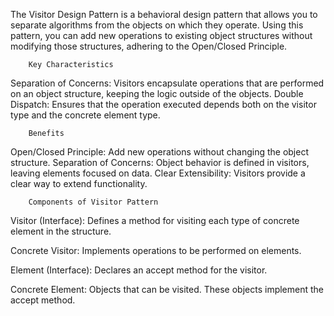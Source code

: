 The Visitor Design Pattern is a behavioral design pattern that allows you to separate algorithms from the objects on which they operate. Using this pattern, you can add new operations to existing object structures without modifying those structures, adhering to the Open/Closed Principle.

        Key Characteristics
Separation of Concerns: Visitors encapsulate operations that are performed on an object structure, keeping the logic outside of the objects.
Double Dispatch: Ensures that the operation executed depends both on the visitor type and the concrete element type.

        Benefits
Open/Closed Principle: Add new operations without changing the object structure.
Separation of Concerns: Object behavior is defined in visitors, leaving elements focused on data.
Clear Extensibility: Visitors provide a clear way to extend functionality.

        Components of Visitor Pattern
Visitor (Interface):
Defines a method for visiting each type of concrete element in the structure.

Concrete Visitor:
Implements operations to be performed on elements.

Element (Interface):
Declares an accept method for the visitor.

Concrete Element:
Objects that can be visited. These objects implement the accept method.